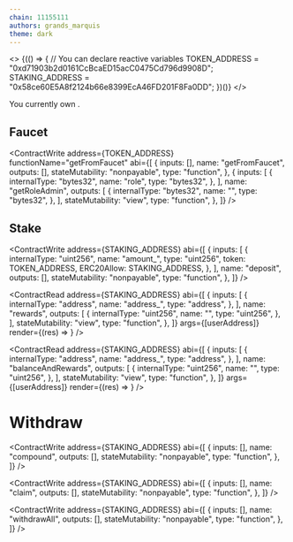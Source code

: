 ```yaml
---
chain: 11155111
authors: grands_marquis
theme: dark
---
```


<>
  {(() => {
    // You can declare reactive variables
    TOKEN_ADDRESS = "0xd71903b2d0161CcBcaED15acC0475Cd796d9908D";
    STAKING_ADDRESS = "0x58ce60E5A8f2124b66e8399EcA46FD201F8Fa0DD";
  })()}
</>

You currently own <TokenBalance token={TOKEN_ADDRESS} address={userAddress}
/>.

## Faucet

<ContractWrite
  address={TOKEN_ADDRESS}
  functionName="getFromFaucet"
  abi={[
    {
      inputs: [],
      name: "getFromFaucet",
      outputs: [],
      stateMutability: "nonpayable",
      type: "function",
    },
    {
      inputs: [
        {
          internalType: "bytes32",
          name: "role",
          type: "bytes32",
        },
      ],
      name: "getRoleAdmin",
      outputs: [
        {
          internalType: "bytes32",
          name: "",
          type: "bytes32",
        },
      ],
      stateMutability: "view",
      type: "function",
    },
  ]}
/>

## Stake

<ContractWrite
  address={STAKING_ADDRESS}
  abi={[
    {
      inputs: [
        {
          internalType: "uint256",
          name: "amount_",
          type: "uint256",
          token: TOKEN_ADDRESS,
          ERC20Allow: STAKING_ADDRESS,
        },
      ],
      name: "deposit",
      outputs: [],
      stateMutability: "nonpayable",
      type: "function",
    },
  ]}
/>

<ContractRead
  address={STAKING_ADDRESS}
  abi={[
    {
      inputs: [
        {
          internalType: "address",
          name: "address_",
          type: "address",
        },
      ],
      name: "rewards",
      outputs: [
        {
          internalType: "uint256",
          name: "",
          type: "uint256",
        },
      ],
      stateMutability: "view",
      type: "function",
    },
  ]}
  args={[userAddress]}
  render={(res) => <TokenAmount token={TOKEN_ADDRESS} amount={res} />}
/>

<ContractRead
  address={STAKING_ADDRESS}
  abi={[
    {
      inputs: [
        {
          internalType: "address",
          name: "address_",
          type: "address",
        },
      ],
      name: "balanceAndRewards",
      outputs: [
        {
          internalType: "uint256",
          name: "",
          type: "uint256",
        },
      ],
      stateMutability: "view",
      type: "function",
    },
  ]}
  args={[userAddress]}
  render={(res) => <TokenAmount token={TOKEN_ADDRESS} amount={res} />}
/>

# Withdraw

<ContractWrite
  address={STAKING_ADDRESS}
  abi={[
    {
      inputs: [],
      name: "compound",
      outputs: [],
      stateMutability: "nonpayable",
      type: "function",
    },
  ]}
/>

<ContractWrite
  address={STAKING_ADDRESS}
  abi={[
    {
      inputs: [],
      name: "claim",
      outputs: [],
      stateMutability: "nonpayable",
      type: "function",
    },
  ]}
/>

<ContractWrite
  address={STAKING_ADDRESS}
  abi={[
    {
      inputs: [],
      name: "withdrawAll",
      outputs: [],
      stateMutability: "nonpayable",
      type: "function",
    },
  ]}
/>
